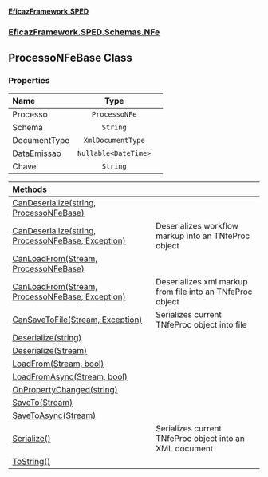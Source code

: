 #### [EficazFramework.SPED](EficazFrameworkSPED.md 'EficazFramework SPED')
### [EficazFramework.SPED.Schemas.NFe](EficazFramework.SPED.Schemas.NFe.md 'EficazFramework.SPED.Schemas.NFe')

## ProcessoNFeBase Class
### Properties

| Name | Type | |
| :--- | :---: | :--- |
| Processo | `ProcessoNFe` |  |
| Schema | `String` |  |
| DocumentType | `XmlDocumentType` |  |
| DataEmissao | `Nullable<DateTime>` |  |
| Chave | `String` |  |

| Methods | |
| :--- | :--- |
| [CanDeserialize(string, ProcessoNFeBase)](EficazFramework.SPED.Schemas.NFe/ProcessoNFeBase/CanDeserialize(string,ProcessoNFeBase).md 'EficazFramework.SPED.Schemas.NFe.ProcessoNFeBase.CanDeserialize(string, EficazFramework.SPED.Schemas.NFe.ProcessoNFeBase)') | |
| [CanDeserialize(string, ProcessoNFeBase, Exception)](EficazFramework.SPED.Schemas.NFe/ProcessoNFeBase/CanDeserialize(string,ProcessoNFeBase,Exception).md 'EficazFramework.SPED.Schemas.NFe.ProcessoNFeBase.CanDeserialize(string, EficazFramework.SPED.Schemas.NFe.ProcessoNFeBase, System.Exception)') | Deserializes workflow markup into an TNfeProc object |
| [CanLoadFrom(Stream, ProcessoNFeBase)](EficazFramework.SPED.Schemas.NFe/ProcessoNFeBase/CanLoadFrom(Stream,ProcessoNFeBase).md 'EficazFramework.SPED.Schemas.NFe.ProcessoNFeBase.CanLoadFrom(System.IO.Stream, EficazFramework.SPED.Schemas.NFe.ProcessoNFeBase)') | |
| [CanLoadFrom(Stream, ProcessoNFeBase, Exception)](EficazFramework.SPED.Schemas.NFe/ProcessoNFeBase/CanLoadFrom(Stream,ProcessoNFeBase,Exception).md 'EficazFramework.SPED.Schemas.NFe.ProcessoNFeBase.CanLoadFrom(System.IO.Stream, EficazFramework.SPED.Schemas.NFe.ProcessoNFeBase, System.Exception)') | Deserializes xml markup from file into an TNfeProc object |
| [CanSaveToFile(Stream, Exception)](EficazFramework.SPED.Schemas.NFe/ProcessoNFeBase/CanSaveToFile(Stream,Exception).md 'EficazFramework.SPED.Schemas.NFe.ProcessoNFeBase.CanSaveToFile(System.IO.Stream, System.Exception)') | Serializes current TNfeProc object into file |
| [Deserialize(string)](EficazFramework.SPED.Schemas.NFe/ProcessoNFeBase/Deserialize(string).md 'EficazFramework.SPED.Schemas.NFe.ProcessoNFeBase.Deserialize(string)') | |
| [Deserialize(Stream)](EficazFramework.SPED.Schemas.NFe/ProcessoNFeBase/Deserialize(Stream).md 'EficazFramework.SPED.Schemas.NFe.ProcessoNFeBase.Deserialize(System.IO.Stream)') | |
| [LoadFrom(Stream, bool)](EficazFramework.SPED.Schemas.NFe/ProcessoNFeBase/LoadFrom(Stream,bool).md 'EficazFramework.SPED.Schemas.NFe.ProcessoNFeBase.LoadFrom(System.IO.Stream, bool)') | |
| [LoadFromAsync(Stream, bool)](EficazFramework.SPED.Schemas.NFe/ProcessoNFeBase/LoadFromAsync(Stream,bool).md 'EficazFramework.SPED.Schemas.NFe.ProcessoNFeBase.LoadFromAsync(System.IO.Stream, bool)') | |
| [OnPropertyChanged(string)](EficazFramework.SPED.Schemas.NFe/ProcessoNFeBase/OnPropertyChanged(string).md 'EficazFramework.SPED.Schemas.NFe.ProcessoNFeBase.OnPropertyChanged(string)') | |
| [SaveTo(Stream)](EficazFramework.SPED.Schemas.NFe/ProcessoNFeBase/SaveTo(Stream).md 'EficazFramework.SPED.Schemas.NFe.ProcessoNFeBase.SaveTo(System.IO.Stream)') | |
| [SaveToAsync(Stream)](EficazFramework.SPED.Schemas.NFe/ProcessoNFeBase/SaveToAsync(Stream).md 'EficazFramework.SPED.Schemas.NFe.ProcessoNFeBase.SaveToAsync(System.IO.Stream)') | |
| [Serialize()](EficazFramework.SPED.Schemas.NFe/ProcessoNFeBase/Serialize().md 'EficazFramework.SPED.Schemas.NFe.ProcessoNFeBase.Serialize()') | Serializes current TNfeProc object into an XML document |
| [ToString()](EficazFramework.SPED.Schemas.NFe/ProcessoNFeBase/ToString().md 'EficazFramework.SPED.Schemas.NFe.ProcessoNFeBase.ToString()') | |
